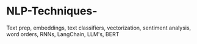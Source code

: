 # NLP-Techniques-
Text prep, embeddings, text classifiers, vectorization, sentiment analysis, word orders, RNNs, LangChain, LLM's, BERT
